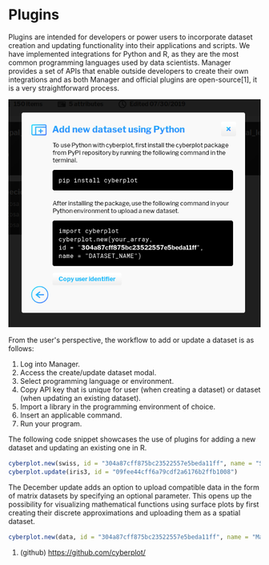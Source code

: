 # Plugins

Plugins are intended for developers or power users to incorporate dataset creation and updating functionality into their applications and scripts. We have implemented integrations for Python and R, as they are the most common programming languages used by data scientists. Manager provides a set of APIs that enable outside developers to create their own integrations and as both Manager and official plugins are open-source[1], it is a very straightforward process.

![Guide for adding a dataset using Python.](images/manager_python.png)

From the user's perspective, the workflow to add or update a dataset is as follows:

1. Log into Manager.
2. Access the create/update dataset modal.
3. Select programming language or environment.
4. Copy API key that is unique for user (when creating a dataset) or dataset (when updating an existing dataset).
5. Import a library in the programming environment of choice.
6. Insert an applicable command.
7. Run your program.

The following code snippet showcases the use of plugins for adding a new dataset and updating an existing one in R.

```r
cyberplot.new(swiss, id = "304a87cff875bc23522557e5beda11ff", name = "Swiss Dataset")
cyberplot.update(iris3, id = "09fee44cff6a79cdf2a6176b2ffb1008")
```

The December update adds an option to upload compatible data in the form of matrix datasets by specifying an optional parameter. This opens up the possibility for visualizing mathematical functions using surface plots by first creating their discrete approximations and uploading them as a spatial dataset.

```r
cyberplot.new(data, id = "304a87cff875bc23522557e5beda11ff", name = "Matrix dataset", matrix = TRUE)
```

1. (github) https://github.com/cyberplot/
